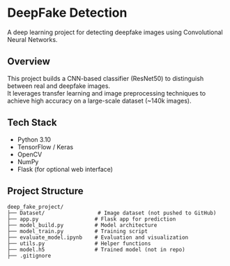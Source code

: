 # DeepFake Detection

A deep learning project for detecting deepfake images using Convolutional Neural Networks.

## Overview

This project builds a CNN-based classifier (ResNet50) to distinguish between real and deepfake images.  
It leverages transfer learning and image preprocessing techniques to achieve high accuracy on a large-scale dataset (~140k images).

## Tech Stack

- Python 3.10
- TensorFlow / Keras
- OpenCV
- NumPy
- Flask (for optional web interface)

## Project Structure

```
deep_fake_project/
├── Dataset/                 # Image dataset (not pushed to GitHub)
├── app.py                  # Flask app for prediction
├── model_build.py          # Model architecture
├── model_train.py          # Training script
├── evaluate_model.ipynb    # Evaluation and visualization
├── utils.py                # Helper functions
├── model.h5                # Trained model (not in repo)
├── .gitignore
```
